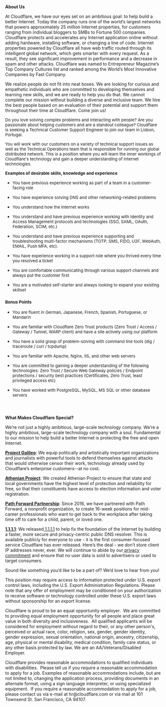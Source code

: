 <div class="content-intro">
	<div><strong>About Us</strong></div>
	<div>
		<p><span style="font-weight: 400;">At Cloudflare, we have our eyes set on an ambitious goal: to help build a better Internet. Today the company runs one of the world’s largest networks that powers approximately 25 million Internet properties, for customers ranging from individual bloggers to SMBs to Fortune 500 companies. Cloudflare protects and accelerates any Internet application online without adding hardware, installing software, or changing a line of code. Internet properties powered by Cloudflare all have web traffic routed through its intelligent global network, which gets smarter with every request. As a result, they see significant improvement in performance and a decrease in spam and other attacks. Cloudflare was named to Entrepreneur Magazine’s Top Company Cultures list and ranked among the World’s Most Innovative Companies by Fast Company.</span><span style="font-weight: 400;">&nbsp;</span></p>
		<p><span style="font-weight: 400;">We realize people do not fit into neat boxes. We are looking for curious and empathetic individuals who are committed to developing themselves and learning new skills, and we are ready to help you do that. We cannot complete our mission without building a diverse and inclusive team. We hire the best people based on an evaluation of their potential and support them throughout their time at Cloudflare. Come join us!&nbsp;</span></p>
	</div>
</div>
<p><span style="font-size: 10pt;">Do you love solving complex problems and interacting with people? Are you passionate about helping customers and are a standout colleague? Cloudflare is seeking a Technical Customer Support Engineer to join our team in Lisbon, Portugal. </span></p>
<p><span style="font-size: 10pt;">You will work with our customers on a variety of technical support issues as well as the Technical Operations team that is responsible for running our global distributed network. This is a position where you will learn the inner workings of Cloudflare's technology and gain a deeper understanding of internet technologies.&nbsp;</span></p>
<p><strong><span style="font-size: 10pt;">Examples of desirable skills, knowledge and experience</span></strong></p>
<ul>
	<li><span style="font-size: 10pt;">You have previous experience working as part of a team in a customer-facing role</span></li>
</ul>
<ul>
	<li><span style="font-size: 10pt;">You have experience solving DNS and other networking-related problems</span></li>
</ul>
<ul>
	<li><span style="font-size: 10pt;">You understand how the Internet works</span></li>
</ul>
<ul>
	<li><span style="font-size: 10pt;">You understand and have previous experience working with Identity and Access Management protocols and technologies (SSO, SAML, OAuth, Federation, SCIM, etc.)</span></li>
</ul>
<ul>
	<li><span style="font-size: 10pt;">You understand and have previous experience supporting and troubleshooting multi-factor mechanisms (TOTP, SMS, FIDO, U2F, WebAuth, EMAIL, Push MFA, etc).</span></li>
</ul>
<ul>
	<li><span style="font-size: 10pt;">You have experience working in a support role where you thrived every time you resolved a ticket</span></li>
</ul>
<ul>
	<li><span style="font-size: 10pt;">You are comfortable communicating through various support channels and always put the customer first</span></li>
</ul>
<ul>
	<li><span style="font-size: 10pt;">You are a motivated self-starter and always looking to expand your existing skillset</span></li>
</ul>
<h3><span style="font-size: 10pt;">Bonus Points</span></h3>
<ul>
	<li><span style="font-size: 10pt;">You are fluent in German, Japanese, French, Spanish, Portuguese, or Mandarin</span></li>
</ul>
<ul>
	<li><span style="font-size: 10pt;">You are familiar with Cloudflare Zero Trust products (Zero Trust / Access / Gateway / Tunnel, WARP client) and have a site actively using our platform</span></li>
</ul>
<ul>
	<li><span style="font-size: 10pt;">You have a solid grasp of problem-solving with command line tools (dig / traceroute / curl / tcpdump)</span></li>
</ul>
<ul>
	<li><span style="font-size: 10pt;">You are familiar with Apache, Nginx, IIS, and other web servers</span></li>
</ul>
<ul>
	<li><span style="font-size: 10pt;">You are committed to gaining a deeper understanding of the following technologies: Zero Trust / Secure Web Gateway policies / Endpoint protections / security best practices (Certificates, Zero Trust, least privileged access etc)</span></li>
</ul>
<ul>
	<li><span style="font-size: 10pt;">You have worked with PostgreSQL, MySQL, MS SQL or other database servers</span></li>
</ul>
<h4>&nbsp;</h4>
<div class="content-conclusion">
	<p><strong>What Makes Cloudflare Special?</strong></p>
	<p><span style="font-weight: 400;">We’re not just a highly ambitious, large-scale technology company. We’re a highly ambitious, large-scale technology company with a soul. Fundamental to our mission to help build a better Internet is protecting the free and open Internet.</span></p>
	<p><a href="https://blog.cloudflare.com/protecting-free-expression-online/"><strong>Project Galileo</strong></a><span style="font-weight: 400;">: We equip politically and artistically important organizations and journalists with powerful tools to defend themselves against attacks that would otherwise censor their work, technology already used by Cloudflare’s enterprise customers--at no cost.</span></p>
	<p><strong><a href="https://www.cloudflare.com/athenian/">Athenian Project</a></strong><span style="font-weight: 400;">: We created Athenian Project to ensure that state and local governments have the highest level of protection and reliability for free, so that their constituents have access to election information and voter registration.</span></p>
	<p><a href="https://blog.cloudflare.com/tag/path-forward/"><strong>Path Forward Partnership</strong></a><span style="font-weight: 400;">: Since 2016, we have partnered with Path Forward, a nonprofit organization, to create 16-week positions for mid-career professionals who want to get back to the workplace after taking time off to care for a child, parent, or loved one.</span></p>
	<p><a href="https://1.1.1.1/"><strong>1.1.1.1</strong></a><span style="font-weight: 400;">: We released</span><a href="https://1.1.1.1/"> <span style="font-weight: 400;">1.1.1.1</span></a><span style="font-weight: 400;"> to help fix the foundation of the Internet by building a faster, more secure and privacy-centric public DNS resolver. This is available publicly for everyone to use - it is the first consumer-focused service Cloudflare has ever released. Here’s the deal - we don’t store client IP addresses never, ever. We will continue to abide by our</span><a href="https://developers.cloudflare.com/1.1.1.1/privacy/public-dns-resolver"> privacy commitment</a><span style="font-weight: 400;"> and ensure that no user data is sold to advertisers or used to target consumers.</span></p>
	<p><span style="font-weight: 400;">Sound like something you’d like to be a part of? We’d love to hear from you!</span></p>
	<p><span style="font-weight: 400;">This position may require access to information protected under U.S. export control laws, including the U.S. Export Administration Regulations. Please note that any offer of employment may be conditioned on your authorization to receive software or technology controlled under these U.S. export laws without sponsorship for an export license.</span></p>
	<p><span style="font-weight: 400;">Cloudflare is proud to be an equal opportunity employer. &nbsp;We are committed to providing equal employment opportunity for all people and place great value in both diversity and inclusiveness. &nbsp;All qualified applicants will be considered for employment without regard to their, or any other person's, perceived or actual</span> <span style="font-weight: 400;">race, color, religion, sex, gender, gender identity, gender expression, sexual orientation, national origin, ancestry, citizenship, age, physical or mental disability, medical condition, family care status, or any other basis protected by law. </span><span style="font-weight: 400;">We are an AA/Veterans/Disabled Employer.</span></p>
	<p><span style="font-weight: 400;">Cloudflare provides reasonable accommodations to qualified individuals with disabilities. &nbsp;Please tell us if you require a reasonable accommodation to apply for a job. Examples of reasonable accommodations include, but are not limited to, changing the application process, providing documents in an alternate format, using a sign language interpreter, or using specialized equipment. &nbsp;If you require a reasonable accommodation to apply for a job, please contact us via e-mail at </span><span style="font-weight: 400;">hr@cloudflare.com</span><span style="font-weight: 400;"> or via mail at 101 Townsend St. San Francisco, CA 94107.</span></p>
</div>